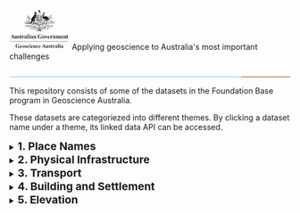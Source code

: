 
![Geoscience Australia](./images/GA.jpg)  Applying geoscience to Australia's most important challenges

![Geoscience Australia](./images/lo.jpg)
  

This repository consists of some of the datasets in the Foundation Base program in Geoscience Australia.

These datasets are categoriezed into different themes. By clicking a dataset name under a theme, its linked data API can be accessed.  

<details>
<summary><b style="font-size:2vw">1. Place Names</b></summary>  

- [Place Names](https://linked.data.gov.au/dataset/placenames)
</details>


<details>
<summary><b style="font-size:2vw">2. Physical Infrastructure</b></summary>  

- [Powerlines](http://ec2-13-211-149-56.ap-southeast-2.compute.amazonaws.com/FSDF-power-dataset/power_lines)

- [Power Stations](http://ec2-13-211-149-56.ap-southeast-2.compute.amazonaws.com/FSDF-power-dataset/power_stations)

- [Power Substations](http://ec2-13-211-149-56.ap-southeast-2.compute.amazonaws.com/FSDF-power-dataset/power_substations)

- Pipelines

- Waste Managements

- Waste Water Treatments

</details>


<details>
<summary><b style="font-size:2vw">3. Transport</b></summary>  

- Railways

- Airports

- Helipads

- Runways

- Tunnels

- Bridges

- Roads

- Landing Grounds

- Railway Stations
</details>


<details>
<summary><b style="font-size:2vw">4. Building and Settlement</b></summary>  

- Hospitals
- Emergency Management Facilities
</details>


<details>
<summary><b style="font-size:2vw">5. Elevation</b></summary>  

- ELVIS
</details>


